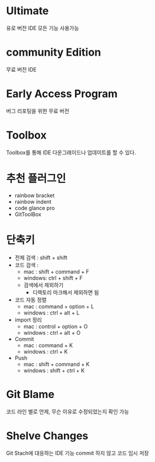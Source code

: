 
# Ultimate
유로 버전 IDE 모든 기능 사용가능

# community Edition
무료 버전 IDE

# Early Access Program
버그 리포팅을 위한 무료 버전

# Toolbox
Toolbox를 통해 IDE 다운그레이드나 업데이트를 할 수 있다.

# 추천 플러그인
-  rainbow bracket
-  rainbow indent
-  code glance pro
-  GitToolBox

# 단축키
-  전체 검색 : shift + shift
- 코드 검색 :
	- mac : shift + command + F
	- windows: ctrl + shift + F
	- 검색에서 제외하기
		- 디렉토리 마크해서 제외하면 됨
-  코드 자동 정렬
	- mac : command + option + L
	- windows : ctrl + alt + L
- import 정리
	- mac : control + option + O
	- windows : ctrl + alt + O
- Commit
	- mac : command + K
	- windows : ctrl + K
- Push
	- mac : shift + command + K
	- windows : shift + ctrl + K

# Git Blame
코드 라인 별로 언제, 무슨 이유로 수정되었는지 확인 가능

# Shelve Changes
Git Stach에 대응하는 IDE 기능
commit 하지 않고 코드 임시 저장
